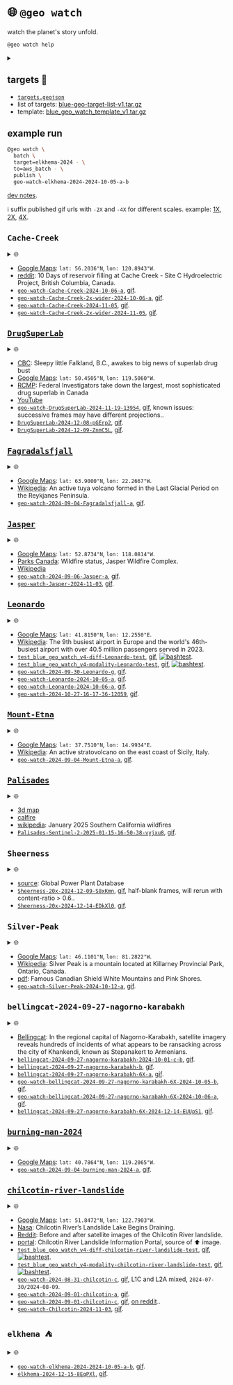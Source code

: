 # 🌐 `@geo watch`

watch the planet's story unfold.


```bash
@geo watch help
```
<details>
<summary></summary>

```bash
@geo \
	watch \
	[batch,dryrun,name=<job-name>] \
	[<query-object-name> | target=<target>] \
	[algo=<algo>,<algo-options>] \
	[~submit | dryrun,to=<runner>] \
	[dryrun,<map-options>] \
	[content=<0.5>,dryrun,~gif,publish,<reduce-options>] \
	[-|<object-name>]
 . watch target -> <object-name>.
   algo: diff | modality
   <algo-options>:
      diff: modality=<modality>,range=<100.0>
      modality: modality=<modality>
   modality: rgb[@<keyword>]
   runner: aws_batch | generic | local
   target: Altadena | Altadena-test | Brown-Mountain-Truck-Trail | Brown-Mountain-Truck-Trail-all | Brown-Mountain-Truck-Trail-test | Cache-Creek | Cache-Creek-2x-wider | Cache-Creek-test | DrugSuperLab | DrugSuperLab-200 | DrugSuperLab-test | Fagradalsfjall | Hurricane-Idalia-2023 | Jasper | LA | LA-250 | LA-test | Leonardo | Leonardo-test | Leonardo-test-focus | Mount-Etna | Palisades-Maxar | Palisades-Maxar-test | Palisades-Sentinel-2 | Palisades-Sentinel-2-test | Sheerness | Sheerness-10x | Sheerness-20x | Sheerness-test | Silver-Peak | Silver-Peak-test | bellingcat-2024-09-27-nagorno-karabakh | bellingcat-2024-09-27-nagorno-karabakh-2X | bellingcat-2024-09-27-nagorno-karabakh-6X | bellingcat-2024-09-27-nagorno-karabakh-6X-test | bellingcat-2024-09-27-nagorno-karabakh-test | burning-man-2024 | chilcotin-river-landslide | chilcotin-river-landslide-test | elkhema | elkhema-2024
@geo \
	watch \
	batch,dryrun,name=<job-name> \
	[<query-object-name> | target=<target>] \
	[algo=<algo>,<algo-options>] \
	[~submit | dryrun,to=<runner>] \
	[dryrun,<map-options>] \
	[content=<0.5>,dryrun,~gif,publish,<reduce-options>] \
	[-|<object-name>]
 . watch target -aws-batch-> <object-name>.
   algo: diff | modality
   <algo-options>:
      diff: modality=<modality>,range=<100.0>
      modality: modality=<modality>
   modality: rgb[@<keyword>]
   runner: aws_batch | generic | local
   target: Altadena | Altadena-test | Brown-Mountain-Truck-Trail | Brown-Mountain-Truck-Trail-all | Brown-Mountain-Truck-Trail-test | Cache-Creek | Cache-Creek-2x-wider | Cache-Creek-test | DrugSuperLab | DrugSuperLab-200 | DrugSuperLab-test | Fagradalsfjall | Hurricane-Idalia-2023 | Jasper | LA | LA-250 | LA-test | Leonardo | Leonardo-test | Leonardo-test-focus | Mount-Etna | Palisades-Maxar | Palisades-Maxar-test | Palisades-Sentinel-2 | Palisades-Sentinel-2-test | Sheerness | Sheerness-10x | Sheerness-20x | Sheerness-test | Silver-Peak | Silver-Peak-test | bellingcat-2024-09-27-nagorno-karabakh | bellingcat-2024-09-27-nagorno-karabakh-2X | bellingcat-2024-09-27-nagorno-karabakh-6X | bellingcat-2024-09-27-nagorno-karabakh-6X-test | bellingcat-2024-09-27-nagorno-karabakh-test | burning-man-2024 | chilcotin-river-landslide | chilcotin-river-landslide-test | elkhema | elkhema-2024
@geo \
	watch \
	map \
	[algo=<algo>,dryrun,~download,modality=<modality>,offset=<offset>,suffix=<suffix>,~upload] \
	[.|<query-object-name>]
 . @geo watch map <query-object-name> @ <offset> -> /<suffix>.
@geo \
	watch \
	query \
	[dryrun,target=<target>,~upload] \
	[.|<object-name>]
 . query target -> <object-name>.
@geo \
	watch \
	reduce \
	[algo=<algo>dryrun,~download,publish,suffix=<suffix>,~upload] \
	[..|<query-object-name>] \
	[.|<object-name>]
 . @geo watch reduce <query-object-name>/<suffix> -> <object-name>.
@targets cat \
	<target-name>
 . cat <target-name>.
@targets cp|copy \
	[-] \
	[..|<object-name-1>] \
	[.|<object-name-2>]
 . copy <object-name-1>/target -> <object-name-2>.
@targets download \
	[open,QGIS]
 . download watch targets.
   object: $BLUE_GEO_WATCH_TARGET_LIST
@targets edit
 . edit watch targets.
   /Users/kamangir/storage/abcli/blue-geo-target-list-v1/metadata.yaml
   object: $BLUE_GEO_WATCH_TARGET_LIST
@targets get \
	[--delim space] \
	[--including_versions 0] \
	[--target_name <target>] \
	[--what <catalog|collection|exists|one_liner|query_args>]
 . get <target> info.
@targets list \
	[--catalog <catalog>] \
	[--collection <collection>] \
	[--count <count>] \
	[--delim <space>] \
	[--including_versions 0]
 . list targets.
@targets open \
	[~QGIS,template]
 . open targets.
@targets publish \
	[template]
 . publish watch targets.
@targets save \
	[target=all|<target-name>] \
	[.|<object-name>]
 . save target(s) -> <object-name>.
   template: $BLUE_GEO_QGIS_TEMPLATE_WATCH
@targets test
 . test watch targets.
@targets update_template \
	[~download,target=all|<target-name>,~upload]
 . update target template.
@targets upload
 . upload watch targets.
   object: $BLUE_GEO_WATCH_TARGET_LIST
```

</details>



## targets 🎯

- [`targets.geojson`](./targets.geojson)
- list of targets: [blue-geo-target-list-v1.tar.gz](https://kamangir-public.s3.ca-central-1.amazonaws.com/blue-geo-target-list-v1.tar.gz)
- template: [blue_geo_watch_template_v1.tar.gz](https://kamangir-public.s3.ca-central-1.amazonaws.com/blue_geo_watch_template_v1.tar.gz)

## example run

```bash
@geo watch \
  batch \
  target=elkhema-2024 - \
  to=aws_batch - \
  publish \
  geo-watch-elkhema-2024-2024-10-05-a-b
```

[dev notes](https://arash-kamangir.medium.com/%EF%B8%8F-conversations-with-ai-252-2118326b1de2).

ℹ️ suffix published gif urls with `-2X` and `-4X` for different scales. example: [1X](https://kamangir-public.s3.ca-central-1.amazonaws.com/geo-watch-bellingcat-2024-09-27-nagorno-karabakh-6X-2024-10-05-b/geo-watch-bellingcat-2024-09-27-nagorno-karabakh-6X-2024-10-05-b.gif), [2X](https://kamangir-public.s3.ca-central-1.amazonaws.com/geo-watch-bellingcat-2024-09-27-nagorno-karabakh-6X-2024-10-05-b/geo-watch-bellingcat-2024-09-27-nagorno-karabakh-6X-2024-10-05-b-2X.gif), [4X](https://kamangir-public.s3.ca-central-1.amazonaws.com/geo-watch-bellingcat-2024-09-27-nagorno-karabakh-6X-2024-10-05-b/geo-watch-bellingcat-2024-09-27-nagorno-karabakh-6X-2024-10-05-b-4X.gif).

## `Cache-Creek`

<details>
<summary>🌐</summary>

[![image](https://kamangir-public.s3.ca-central-1.amazonaws.com/geo-watch-Cache-Creek-2x-wider-2024-11-05/geo-watch-Cache-Creek-2x-wider-2024-11-05-4X.gif?raw=true&random=enrdg45o8vn9ylwv)](https://kamangir-public.s3.ca-central-1.amazonaws.com/geo-watch-Cache-Creek-2x-wider-2024-11-05/geo-watch-Cache-Creek-2x-wider-2024-11-05.gif)

</details>

 - [Google Maps](https://maps.app.goo.gl/kHypmxiEeqdVrBi77): `lat: 56.2036"N`, `lon: 120.8943"W`.
 - [reddit](https://www.reddit.com/r/britishcolumbia/comments/1fho5vq/10_days_of_reservoir_filling_at_cache_creek_site/): 10 Days of reservoir filling at Cache Creek - Site C Hydroelectric Project, British Columbia, Canada.
- [`geo-watch-Cache-Creek-2024-10-06-a`](https://kamangir-public.s3.ca-central-1.amazonaws.com/geo-watch-Cache-Creek-2024-10-06-a.tar.gz), [gif](https://kamangir-public.s3.ca-central-1.amazonaws.com/geo-watch-Cache-Creek-2024-10-06-a/geo-watch-Cache-Creek-2024-10-06-a.gif).
- [`geo-watch-Cache-Creek-2x-wider-2024-10-06-a`](https://kamangir-public.s3.ca-central-1.amazonaws.com/geo-watch-Cache-Creek-2x-wider-2024-10-06-a.tar.gz), [gif](https://kamangir-public.s3.ca-central-1.amazonaws.com/geo-watch-Cache-Creek-2x-wider-2024-10-06-a/geo-watch-Cache-Creek-2x-wider-2024-10-06-a.gif).
- [`geo-watch-Cache-Creek-2024-11-05`](https://kamangir-public.s3.ca-central-1.amazonaws.com/geo-watch-Cache-Creek-2024-11-05.tar.gz), [gif](https://kamangir-public.s3.ca-central-1.amazonaws.com/geo-watch-Cache-Creek-2024-11-05/geo-watch-Cache-Creek-2024-11-05.gif).
- [`geo-watch-Cache-Creek-2x-wider-2024-11-05`](https://kamangir-public.s3.ca-central-1.amazonaws.com/geo-watch-Cache-Creek-2x-wider-2024-11-05.tar.gz), [gif](https://kamangir-public.s3.ca-central-1.amazonaws.com/geo-watch-Cache-Creek-2x-wider-2024-11-05/geo-watch-Cache-Creek-2x-wider-2024-11-05.gif).

## [`DrugSuperLab`](./targets/md/DrugSuperLab.md)

<details>
<summary>🌐</summary>

[![image](https://kamangir-public.s3.ca-central-1.amazonaws.com/DrugSuperLab-2024-12-09-ZnmC5L/DrugSuperLab-2024-12-09-ZnmC5L-4X.gif?raw=true&random=7q2u0i5l34gskdtj)](https://kamangir-public.s3.ca-central-1.amazonaws.com/DrugSuperLab-2024-12-09-ZnmC5L/DrugSuperLab-2024-12-09-ZnmC5L.gif)

</details>

 - [CBC](https://www.cbc.ca/news/canada/british-columbia/drug-superlab-rcmp-bust-falkland-1.7371488): Sleepy little Falkland, B.C., awakes to big news of superlab drug bust
 - [Google Maps](https://maps.app.goo.gl/errDohJAuedpNibs7): `lat: 50.4505"N`, `lon: 119.5060"W`.
 - [RCMP](https://bc-cb.rcmp-grc.gc.ca/ViewPage.action?siteNodeId=2087&languageId=1&contentId=85957): Federal Investigators take down the largest, most sophisticated drug superlab in Canada
 - [YouTube](https://youtu.be/t-POttDl8UQ?t=1876)
- [`geo-watch-DrugSuperLab-2024-11-19-13954`](https://kamangir-public.s3.ca-central-1.amazonaws.com/geo-watch-DrugSuperLab-2024-11-19-13954.tar.gz), [gif](https://kamangir-public.s3.ca-central-1.amazonaws.com/geo-watch-DrugSuperLab-2024-11-19-13954/geo-watch-DrugSuperLab-2024-11-19-13954.gif), known issues: successive frames may have different projections..
- [`DrugSuperLab-2024-12-08-pGErp2`](https://kamangir-public.s3.ca-central-1.amazonaws.com/DrugSuperLab-2024-12-08-pGErp2.tar.gz), [gif](https://kamangir-public.s3.ca-central-1.amazonaws.com/DrugSuperLab-2024-12-08-pGErp2/DrugSuperLab-2024-12-08-pGErp2.gif).
- [`DrugSuperLab-2024-12-09-ZnmC5L`](https://kamangir-public.s3.ca-central-1.amazonaws.com/DrugSuperLab-2024-12-09-ZnmC5L.tar.gz), [gif](https://kamangir-public.s3.ca-central-1.amazonaws.com/DrugSuperLab-2024-12-09-ZnmC5L/DrugSuperLab-2024-12-09-ZnmC5L.gif).

## [`Fagradalsfjall`](./targets/md/Fagradalsfjall.md)

<details>
<summary>🌐</summary>

[![image](https://kamangir-public.s3.ca-central-1.amazonaws.com/geo-watch-2024-09-04-Fagradalsfjall-a/geo-watch-2024-09-04-Fagradalsfjall-a-2X.gif?raw=true&random=femcel9lrryrzrgc)](https://kamangir-public.s3.ca-central-1.amazonaws.com/geo-watch-2024-09-04-Fagradalsfjall-a/geo-watch-2024-09-04-Fagradalsfjall-a.gif)

</details>

 - [Google Maps](https://maps.app.goo.gl/zkdc2DNLahc598k48): `lat: 63.9000"N`, `lon: 22.2667"W`.
 - [Wikipedia](https://en.wikipedia.org/wiki/Fagradalsfjall): An active tuya volcano formed in the Last Glacial Period on the Reykjanes Peninsula.
- [`geo-watch-2024-09-04-Fagradalsfjall-a`](https://kamangir-public.s3.ca-central-1.amazonaws.com/geo-watch-2024-09-04-Fagradalsfjall-a.tar.gz), [gif](https://kamangir-public.s3.ca-central-1.amazonaws.com/geo-watch-2024-09-04-Fagradalsfjall-a/geo-watch-2024-09-04-Fagradalsfjall-a.gif).

## [`Jasper`](./targets/md/Jasper.md)

<details>
<summary>🌐</summary>

[![image](https://kamangir-public.s3.ca-central-1.amazonaws.com/geo-watch-Jasper-2024-11-03/geo-watch-Jasper-2024-11-03-2X.gif?raw=true&random=ivlq9uahqso9m1in)](https://kamangir-public.s3.ca-central-1.amazonaws.com/geo-watch-Jasper-2024-11-03/geo-watch-Jasper-2024-11-03.gif)

</details>

 - [Google Maps](https://maps.app.goo.gl/o5tGW4tH5S6j4vso9): `lat: 52.8734"N`, `lon: 118.0814"W`.
 - [Parks Canada](https://parks.canada.ca/pn-np/ab/jasper/visit/feu-alert-fire/feudeforet-wildfire): Wildfire status, Jasper Wildfire Complex.
 - [Wikipedia](https://en.wikipedia.org/wiki/2024_Jasper_wildfire)
- [`geo-watch-2024-09-06-Jasper-a`](https://kamangir-public.s3.ca-central-1.amazonaws.com/geo-watch-2024-09-06-Jasper-a.tar.gz), [gif](https://kamangir-public.s3.ca-central-1.amazonaws.com/geo-watch-2024-09-06-Jasper-a/geo-watch-2024-09-06-Jasper-a.gif).
- [`geo-watch-Jasper-2024-11-03`](https://kamangir-public.s3.ca-central-1.amazonaws.com/geo-watch-Jasper-2024-11-03.tar.gz), [gif](https://kamangir-public.s3.ca-central-1.amazonaws.com/geo-watch-Jasper-2024-11-03/geo-watch-Jasper-2024-11-03.gif).

## [`Leonardo`](./targets/md/Leonardo.md)

<details>
<summary>🌐</summary>

[![image](https://kamangir-public.s3.ca-central-1.amazonaws.com/geo-watch-2024-10-27-16-17-36-12059/geo-watch-2024-10-27-16-17-36-12059-4X.gif?raw=true&random=au34ifeom2830ctv)](https://kamangir-public.s3.ca-central-1.amazonaws.com/geo-watch-2024-10-27-16-17-36-12059/geo-watch-2024-10-27-16-17-36-12059.gif)

</details>

 - [Google Maps](https://maps.app.goo.gl/Zpnj53kVcQQ4fNA17): `lat: 41.8150"N`, `lon: 12.2550"E`.
 - [Wikipedia](https://en.wikipedia.org/wiki/Rome_Fiumicino_Airport): The 9th busiest airport in Europe and the world's 46th-busiest airport with over 40.5 million passengers served in 2023.
- [`test_blue_geo_watch_v4-diff-Leonardo-test`](https://kamangir-public.s3.ca-central-1.amazonaws.com/test_blue_geo_watch_v4-diff-Leonardo-test.tar.gz), [gif](https://kamangir-public.s3.ca-central-1.amazonaws.com/test_blue_geo_watch_v4-diff-Leonardo-test/test_blue_geo_watch_v4-diff-Leonardo-test.gif), [![bashtest](https://github.com/kamangir/blue-geo/actions/workflows/bashtest.yml/badge.svg)](https://github.com/kamangir/blue-geo/actions/workflows/bashtest.yml).
- [`test_blue_geo_watch_v4-modality-Leonardo-test`](https://kamangir-public.s3.ca-central-1.amazonaws.com/test_blue_geo_watch_v4-modality-Leonardo-test.tar.gz), [gif](https://kamangir-public.s3.ca-central-1.amazonaws.com/test_blue_geo_watch_v4-modality-Leonardo-test/test_blue_geo_watch_v4-modality-Leonardo-test.gif), [![bashtest](https://github.com/kamangir/blue-geo/actions/workflows/bashtest.yml/badge.svg)](https://github.com/kamangir/blue-geo/actions/workflows/bashtest.yml).
- [`geo-watch-2024-09-30-Leonardo-g`](https://kamangir-public.s3.ca-central-1.amazonaws.com/geo-watch-2024-09-30-Leonardo-g.tar.gz), [gif](https://kamangir-public.s3.ca-central-1.amazonaws.com/geo-watch-2024-09-30-Leonardo-g/geo-watch-2024-09-30-Leonardo-g.gif).
- [`geo-watch-Leonardo-2024-10-05-a`](https://kamangir-public.s3.ca-central-1.amazonaws.com/geo-watch-Leonardo-2024-10-05-a.tar.gz), [gif](https://kamangir-public.s3.ca-central-1.amazonaws.com/geo-watch-Leonardo-2024-10-05-a/geo-watch-Leonardo-2024-10-05-a.gif).
- [`geo-watch-Leonardo-2024-10-06-a`](https://kamangir-public.s3.ca-central-1.amazonaws.com/geo-watch-Leonardo-2024-10-06-a.tar.gz), [gif](https://kamangir-public.s3.ca-central-1.amazonaws.com/geo-watch-Leonardo-2024-10-06-a/geo-watch-Leonardo-2024-10-06-a.gif).
- [`geo-watch-2024-10-27-16-17-36-12059`](https://kamangir-public.s3.ca-central-1.amazonaws.com/geo-watch-2024-10-27-16-17-36-12059.tar.gz), [gif](https://kamangir-public.s3.ca-central-1.amazonaws.com/geo-watch-2024-10-27-16-17-36-12059/geo-watch-2024-10-27-16-17-36-12059.gif).

## [`Mount-Etna`](./targets/md/Mount-Etna.md)

<details>
<summary>🌐</summary>

[![image](https://kamangir-public.s3.ca-central-1.amazonaws.com/geo-watch-2024-09-04-Mount-Etna-a/geo-watch-2024-09-04-Mount-Etna-a-2X.gif?raw=true&random=rsjnvqjq03obksz1)](https://kamangir-public.s3.ca-central-1.amazonaws.com/geo-watch-2024-09-04-Mount-Etna-a/geo-watch-2024-09-04-Mount-Etna-a.gif)

</details>

 - [Google Maps](https://maps.app.goo.gl/vcCRk16tHBPxB3a47): `lat: 37.7510"N`, `lon: 14.9934"E`.
 - [Wikipedia](https://en.wikipedia.org/wiki/Mount_Etna): An active stratovolcano on the east coast of Sicily, Italy.
- [`geo-watch-2024-09-04-Mount-Etna-a`](https://kamangir-public.s3.ca-central-1.amazonaws.com/geo-watch-2024-09-04-Mount-Etna-a.tar.gz), [gif](https://kamangir-public.s3.ca-central-1.amazonaws.com/geo-watch-2024-09-04-Mount-Etna-a/geo-watch-2024-09-04-Mount-Etna-a.gif).

## [`Palisades`](./targets/md/Palisades.md)

<details>
<summary>🌐</summary>

[![image](https://kamangir-public.s3.ca-central-1.amazonaws.com/Palisades-Sentinel-2-2025-01-15-16-50-38-vyjxu8/Palisades-Sentinel-2-2025-01-15-16-50-38-vyjxu8-2X.gif?raw=true&random=2579m19xp95vij9v)](https://kamangir-public.s3.ca-central-1.amazonaws.com/Palisades-Sentinel-2-2025-01-15-16-50-38-vyjxu8/Palisades-Sentinel-2-2025-01-15-16-50-38-vyjxu8.gif)

</details>

 - [3d map](https://calfire-forestry.maps.arcgis.com/home/webscene/viewer.html?webscene=0a7381c8b46b4e26a057383424f32c06)
 - [calfire](https://www.fire.ca.gov/incidents/2025/1/7/palisades-fire)
 - [wikipedia](https://en.wikipedia.org/wiki/January_2025_Southern_California_wildfires): January 2025 Southern California wildfires
- [`Palisades-Sentinel-2-2025-01-15-16-50-38-vyjxu8`](https://kamangir-public.s3.ca-central-1.amazonaws.com/Palisades-Sentinel-2-2025-01-15-16-50-38-vyjxu8.tar.gz), [gif](https://kamangir-public.s3.ca-central-1.amazonaws.com/Palisades-Sentinel-2-2025-01-15-16-50-38-vyjxu8/Palisades-Sentinel-2-2025-01-15-16-50-38-vyjxu8.gif).

## `Sheerness`

<details>
<summary>🌐</summary>

[![image](https://kamangir-public.s3.ca-central-1.amazonaws.com/Sheerness-20x-2024-12-14-EDkXl0/Sheerness-20x-2024-12-14-EDkXl0-4X.gif?raw=true&random=9v1il82u43jl3pr3)](https://kamangir-public.s3.ca-central-1.amazonaws.com/Sheerness-20x-2024-12-14-EDkXl0/Sheerness-20x-2024-12-14-EDkXl0.gif)

</details>

 - [source](https://datasets.wri.org/datasets/global-power-plant-database): Global Power Plant Database
- [`Sheerness-20x-2024-12-09-S8xKmn`](https://kamangir-public.s3.ca-central-1.amazonaws.com/Sheerness-20x-2024-12-09-S8xKmn.tar.gz), [gif](https://kamangir-public.s3.ca-central-1.amazonaws.com/Sheerness-20x-2024-12-09-S8xKmn/Sheerness-20x-2024-12-09-S8xKmn.gif), half-blank frames, will rerun with content-ratio > 0.6..
- [`Sheerness-20x-2024-12-14-EDkXl0`](https://kamangir-public.s3.ca-central-1.amazonaws.com/Sheerness-20x-2024-12-14-EDkXl0.tar.gz), [gif](https://kamangir-public.s3.ca-central-1.amazonaws.com/Sheerness-20x-2024-12-14-EDkXl0/Sheerness-20x-2024-12-14-EDkXl0.gif).

## `Silver-Peak`

<details>
<summary>🌐</summary>

[![image](https://kamangir-public.s3.ca-central-1.amazonaws.com/geo-watch-Silver-Peak-2024-10-12-a/geo-watch-Silver-Peak-2024-10-12-a-4X.gif?raw=true&random=uuot71ucwt70wed1)](https://kamangir-public.s3.ca-central-1.amazonaws.com/geo-watch-Silver-Peak-2024-10-12-a/geo-watch-Silver-Peak-2024-10-12-a.gif)

</details>

 - [Google Maps](https://maps.app.goo.gl/SxT1z4LgLUTSVNp89): `lat: 46.1101"N`, `lon: 81.2822"W`.
 - [Wikipedia](https://en.wikipedia.org/wiki/Silver_Peak_(Ontario)): Silver Peak is a mountain located at Killarney Provincial Park, Ontario, Canada.
 - [pdf](https://files.ontario.ca/ndmnrf-geotours-1/ndmnrf-geotours-killarney-en-2021-12-13.pdf): Famous Canadian Shield White Mountains and Pink Shores.
- [`geo-watch-Silver-Peak-2024-10-12-a`](https://kamangir-public.s3.ca-central-1.amazonaws.com/geo-watch-Silver-Peak-2024-10-12-a.tar.gz), [gif](https://kamangir-public.s3.ca-central-1.amazonaws.com/geo-watch-Silver-Peak-2024-10-12-a/geo-watch-Silver-Peak-2024-10-12-a.gif).

## `bellingcat-2024-09-27-nagorno-karabakh`

<details>
<summary>🌐</summary>

[![image](https://kamangir-public.s3.ca-central-1.amazonaws.com/bellingcat-2024-09-27-nagorno-karabakh-6X-2024-12-14-EUUpS1/bellingcat-2024-09-27-nagorno-karabakh-6X-2024-12-14-EUUpS1-4X.gif?raw=true&random=b89row4kbkeyjynn)](https://kamangir-public.s3.ca-central-1.amazonaws.com/bellingcat-2024-09-27-nagorno-karabakh-6X-2024-12-14-EUUpS1/bellingcat-2024-09-27-nagorno-karabakh-6X-2024-12-14-EUUpS1.gif)

</details>

 - [Bellingcat](https://www.bellingcat.com/news/mena/2024/09/27/nagorno-karabakh-satellite-imagery-shows-city-wide-ransacking/): In the regional capital of Nagorno-Karabakh, satellite imagery reveals hundreds of incidents of what appears to be ransacking across the city of Khankendi, known as Stepanakert to Armenians.
- [`bellingcat-2024-09-27-nagorno-karabakh-2024-10-01-c-b`](https://kamangir-public.s3.ca-central-1.amazonaws.com/bellingcat-2024-09-27-nagorno-karabakh-2024-10-01-c-b.tar.gz), [gif](https://kamangir-public.s3.ca-central-1.amazonaws.com/bellingcat-2024-09-27-nagorno-karabakh-2024-10-01-c-b/bellingcat-2024-09-27-nagorno-karabakh-2024-10-01-c-b.gif).
- [`bellingcat-2024-09-27-nagorno-karabakh-b`](https://kamangir-public.s3.ca-central-1.amazonaws.com/bellingcat-2024-09-27-nagorno-karabakh-b.tar.gz), [gif](https://kamangir-public.s3.ca-central-1.amazonaws.com/bellingcat-2024-09-27-nagorno-karabakh-b/bellingcat-2024-09-27-nagorno-karabakh-b.gif).
- [`bellingcat-2024-09-27-nagorno-karabakh-6X-a`](https://kamangir-public.s3.ca-central-1.amazonaws.com/bellingcat-2024-09-27-nagorno-karabakh-6X-a.tar.gz), [gif](https://kamangir-public.s3.ca-central-1.amazonaws.com/bellingcat-2024-09-27-nagorno-karabakh-6X-a/bellingcat-2024-09-27-nagorno-karabakh-6X-a.gif).
- [`geo-watch-bellingcat-2024-09-27-nagorno-karabakh-6X-2024-10-05-b`](https://kamangir-public.s3.ca-central-1.amazonaws.com/geo-watch-bellingcat-2024-09-27-nagorno-karabakh-6X-2024-10-05-b.tar.gz), [gif](https://kamangir-public.s3.ca-central-1.amazonaws.com/geo-watch-bellingcat-2024-09-27-nagorno-karabakh-6X-2024-10-05-b/geo-watch-bellingcat-2024-09-27-nagorno-karabakh-6X-2024-10-05-b.gif).
- [`geo-watch-bellingcat-2024-09-27-nagorno-karabakh-6X-2024-10-06-a`](https://kamangir-public.s3.ca-central-1.amazonaws.com/geo-watch-bellingcat-2024-09-27-nagorno-karabakh-6X-2024-10-06-a.tar.gz), [gif](https://kamangir-public.s3.ca-central-1.amazonaws.com/geo-watch-bellingcat-2024-09-27-nagorno-karabakh-6X-2024-10-06-a/geo-watch-bellingcat-2024-09-27-nagorno-karabakh-6X-2024-10-06-a.gif).
- [`bellingcat-2024-09-27-nagorno-karabakh-6X-2024-12-14-EUUpS1`](https://kamangir-public.s3.ca-central-1.amazonaws.com/bellingcat-2024-09-27-nagorno-karabakh-6X-2024-12-14-EUUpS1.tar.gz), [gif](https://kamangir-public.s3.ca-central-1.amazonaws.com/bellingcat-2024-09-27-nagorno-karabakh-6X-2024-12-14-EUUpS1/bellingcat-2024-09-27-nagorno-karabakh-6X-2024-12-14-EUUpS1.gif).

## [`burning-man-2024`](./targets/md/burning-man-2024.md)

<details>
<summary>🌐</summary>

[![image](https://kamangir-public.s3.ca-central-1.amazonaws.com/geo-watch-2024-09-04-burning-man-2024-a/geo-watch-2024-09-04-burning-man-2024-a-2X.gif?raw=true&random=atefemdvhb4eq9ja)](https://kamangir-public.s3.ca-central-1.amazonaws.com/geo-watch-2024-09-04-burning-man-2024-a/geo-watch-2024-09-04-burning-man-2024-a.gif)

</details>

 - [Google Maps](https://maps.app.goo.gl/e58UsDThr8ryqCRa8): `lat: 40.7864"N`, `lon: 119.2065"W`.
- [`geo-watch-2024-09-04-burning-man-2024-a`](https://kamangir-public.s3.ca-central-1.amazonaws.com/geo-watch-2024-09-04-burning-man-2024-a.tar.gz), [gif](https://kamangir-public.s3.ca-central-1.amazonaws.com/geo-watch-2024-09-04-burning-man-2024-a/geo-watch-2024-09-04-burning-man-2024-a.gif).

## [`chilcotin-river-landslide`](./targets/md/chilcotin-river-landslide.md)

<details>
<summary>🌐</summary>

[![image](https://kamangir-public.s3.ca-central-1.amazonaws.com/geo-watch-Chilcotin-2024-11-03/geo-watch-Chilcotin-2024-11-03-4X.gif?raw=true&random=nacb7n2e787k2h5m)](https://kamangir-public.s3.ca-central-1.amazonaws.com/geo-watch-Chilcotin-2024-11-03/geo-watch-Chilcotin-2024-11-03.gif)

</details>

 - [Google Maps](https://maps.app.goo.gl/WHTNCDsFNoZAAnzX8): `lat: 51.8472"N`, `lon: 122.7903"W`.
 - [Nasa](https://www.bluemarble.nasa.gov/images/153195/chilcotin-rivers-landslide-lake-begins-draining): Chilcotin River’s Landslide Lake Begins Draining.
 - [Reddit](https://www.reddit.com/r/britishcolumbia/comments/1eh9eql/before_and_after_satellite_images_of_the/): Before and after satellite images of the Chilcotin River landslide.
 - [portal](https://chilcotin-river-landslide-2024-bcgov03.hub.arcgis.com/): Chilcotin River Landslide Information Portal, source of ⬆️ image.
- [`test_blue_geo_watch_v4-diff-chilcotin-river-landslide-test`](https://kamangir-public.s3.ca-central-1.amazonaws.com/test_blue_geo_watch_v4-diff-chilcotin-river-landslide-test.tar.gz), [gif](https://kamangir-public.s3.ca-central-1.amazonaws.com/test_blue_geo_watch_v4-diff-chilcotin-river-landslide-test/test_blue_geo_watch_v4-diff-chilcotin-river-landslide-test.gif), [![bashtest](https://github.com/kamangir/blue-geo/actions/workflows/bashtest.yml/badge.svg)](https://github.com/kamangir/blue-geo/actions/workflows/bashtest.yml).
- [`test_blue_geo_watch_v4-modality-chilcotin-river-landslide-test`](https://kamangir-public.s3.ca-central-1.amazonaws.com/test_blue_geo_watch_v4-modality-chilcotin-river-landslide-test.tar.gz), [gif](https://kamangir-public.s3.ca-central-1.amazonaws.com/test_blue_geo_watch_v4-modality-chilcotin-river-landslide-test/test_blue_geo_watch_v4-modality-chilcotin-river-landslide-test.gif), [![bashtest](https://github.com/kamangir/blue-geo/actions/workflows/bashtest.yml/badge.svg)](https://github.com/kamangir/blue-geo/actions/workflows/bashtest.yml).
- [`geo-watch-2024-08-31-chilcotin-c`](https://kamangir-public.s3.ca-central-1.amazonaws.com/geo-watch-2024-08-31-chilcotin-c.tar.gz), [gif](https://kamangir-public.s3.ca-central-1.amazonaws.com/geo-watch-2024-08-31-chilcotin-c/geo-watch-2024-08-31-chilcotin-c.gif), L1C and L2A mixed, `2024-07-30/2024-08-09`.
- [`geo-watch-2024-09-01-chilcotin-a`](https://kamangir-public.s3.ca-central-1.amazonaws.com/geo-watch-2024-09-01-chilcotin-a.tar.gz), [gif](https://kamangir-public.s3.ca-central-1.amazonaws.com/geo-watch-2024-09-01-chilcotin-a/geo-watch-2024-09-01-chilcotin-a.gif).
- [`geo-watch-2024-09-01-chilcotin-c`](https://kamangir-public.s3.ca-central-1.amazonaws.com/geo-watch-2024-09-01-chilcotin-c.tar.gz), [gif](https://kamangir-public.s3.ca-central-1.amazonaws.com/geo-watch-2024-09-01-chilcotin-c/geo-watch-2024-09-01-chilcotin-c.gif), [on reddit](https://www.reddit.com/r/bash/comments/1f9cvyx/a_bash_python_tool_to_watch_a_target_in_satellite/)..
- [`geo-watch-Chilcotin-2024-11-03`](https://kamangir-public.s3.ca-central-1.amazonaws.com/geo-watch-Chilcotin-2024-11-03.tar.gz), [gif](https://kamangir-public.s3.ca-central-1.amazonaws.com/geo-watch-Chilcotin-2024-11-03/geo-watch-Chilcotin-2024-11-03.gif).

## `elkhema ⛺️`

<details>
<summary>🌐</summary>

[![image](https://kamangir-public.s3.ca-central-1.amazonaws.com/elkhema-2024-12-15-8EqPXl/elkhema-2024-12-15-8EqPXl-4X.gif?raw=true&random=2cq4mggl3j74uhhc)](https://kamangir-public.s3.ca-central-1.amazonaws.com/elkhema-2024-12-15-8EqPXl/elkhema-2024-12-15-8EqPXl.gif)

</details>

- [`geo-watch-elkhema-2024-2024-10-05-a-b`](https://kamangir-public.s3.ca-central-1.amazonaws.com/geo-watch-elkhema-2024-2024-10-05-a-b.tar.gz), [gif](https://kamangir-public.s3.ca-central-1.amazonaws.com/geo-watch-elkhema-2024-2024-10-05-a-b/geo-watch-elkhema-2024-2024-10-05-a-b.gif).
- [`elkhema-2024-12-15-8EqPXl`](https://kamangir-public.s3.ca-central-1.amazonaws.com/elkhema-2024-12-15-8EqPXl.tar.gz), [gif](https://kamangir-public.s3.ca-central-1.amazonaws.com/elkhema-2024-12-15-8EqPXl/elkhema-2024-12-15-8EqPXl.gif).


